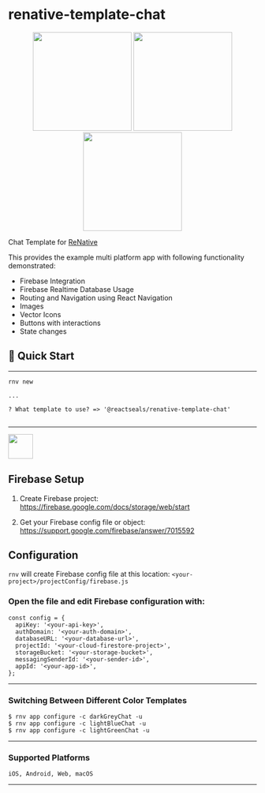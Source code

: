 # renative-template-chat

<p align='center'>
  <img src="https://live.staticflickr.com/65535/48060667311_7e37269807_o.png" width="200">
  <img src="https://live.staticflickr.com/65535/48255395781_38ce801a92_o.png" width="200">
  <img src="https://live.staticflickr.com/65535/48060712588_fc802ab218_o.png" width="200">
</p>

Chat Template for [ReNative](https://www.npmjs.com/package/renative)

This provides the example multi platform app with following functionality demonstrated:

- Firebase Integration
- Firebase Realtime Database Usage
- Routing and Navigation using React Navigation
- Images
- Vector Icons
- Buttons with interactions
- State changes

## 🚀 Quick Start
---

```
rnv new
 
...
 
? What template to use? => '@reactseals/renative-template-chat'
 
```
---
<img src="https://github.com/pavjacko/renative/blob/master/docs/ic_configuration.png?raw=true" width=50 height=50 />

## Firebase Setup

1. Create Firebase project: https://firebase.google.com/docs/storage/web/start

2. Get your Firebase config file or object: https://support.google.com/firebase/answer/7015592

## Configuration

`rnv` will create Firebase config file at this location: `<your-project>/projectConfig/firebase.js`

### Open the file and edit Firebase configuration with:

```
const config = {
  apiKey: '<your-api-key>',
  authDomain: '<your-auth-domain>',
  databaseURL: '<your-database-url>',
  projectId: '<your-cloud-firestore-project>',
  storageBucket: '<your-storage-bucket>',
  messagingSenderId: '<your-sender-id>',
  appId: '<your-app-id>',
};
```
---
### Switching Between Different Color Templates

```
$ rnv app configure -c darkGreyChat -u
$ rnv app configure -c lightBlueChat -u
$ rnv app configure -c lightGreenChat -u
```
---
### Supported Platforms
```
iOS, Android, Web, macOS
```
---